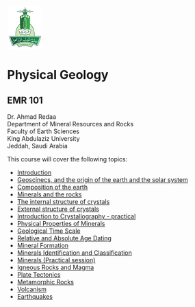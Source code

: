 <img src="images/KAU_logo.png" alt="KAU_LOGO" width="80" height="102">


# Physical Geology
## EMR 101


Dr. Ahmad Redaa  
Department of Mineral Resources and Rocks  
Faculty of Earth Sciences  
King Abdulaziz University  
Jeddah, Saudi Arabia 


This course will cover the following topics:  

- [Introduction](slides/lecture_1.html)
- [Geoscinecs, and the origin of the earth and the solar system](slides/lecture_2.html)
- [Composition of the earth](slides/lecture_3.html)
- [Minerals and the rocks](slides/lecture_4.html)
- [The internal structure of crystals](slides/lecture_5.html)
- [External structure of crystals](slides/lecture_6.html)
- [Introduction to Crystallography - practical](slides/practical_1.html)
- [Physical Properties of Minerals](slides/lecture_7.html)
- [Geological Time Scale](slides/lecture_9.html)
- [Relative and Absolute Age Dating](slides/lecture_11.html)
- [Mineral Formation](slides/lecture_8.html)
- [Minerals Identification and Classification](slides/lecture_10.html)
- [Minerals (Practical session)](slides/practical_2.html)
- [Igneous Rocks and Magma](slides/lecture_12.html)
- [Plate Tectonics](slides/lecture_13.html)
- [Metamorphic Rocks](slides/lecture_14.html)
- [Volcanism](slides/lecture_15.html)
- [Earthquakes](slides/lecture_16.html)
